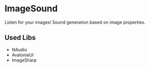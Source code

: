 # ImageSound
Listen for your images! Sound generation based on image properties.

## Used Libs
- NAudio
- AvaloniaUI
- ImageSharp
